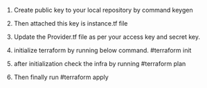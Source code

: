 1. Create public key to your local repository by command
   keygen
2. Then attached this key is instance.tf file
3. Update the Provider.tf file as per your access key and secret key.
4. initialize terraform by running below command.
   #terraform init
5. after initialization check the infra by running
   #terraform plan

6. Then finally run
   #terraform apply
